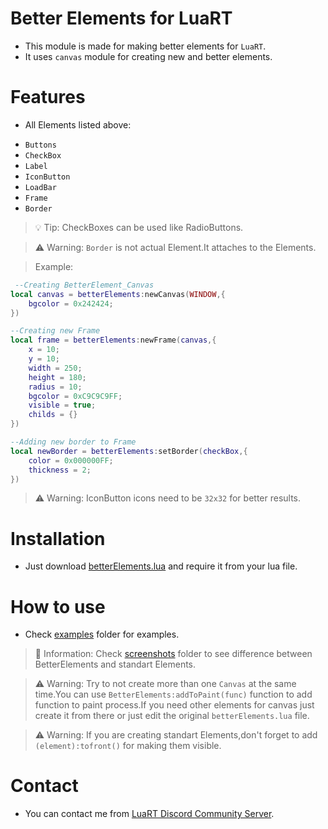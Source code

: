 # Better Elements for LuaRT
- This module is made for making better elements for `LuaRT`.
- It uses `canvas` module for creating new and better elements.

# Features
- All Elements listed above:
+ `Buttons`
+ `CheckBox`
+ `Label`
+ `IconButton`
+ `LoadBar`
+ `Frame`
+ `Border`

> 💡 Tip: CheckBoxes can be used like RadioButtons.

> ⚠️ Warning: `Border` is not actual Element.It attaches to the Elements.

>Example:
```lua
 --Creating BetterElement_Canvas
local canvas = betterElements:newCanvas(WINDOW,{
    bgcolor = 0x242424;
})

--Creating new Frame
local frame = betterElements:newFrame(canvas,{
    x = 10;
    y = 10;
    width = 250;
    height = 180;
    radius = 10;
    bgcolor = 0xC9C9C9FF;
    visible = true;
    childs = {}
})

--Adding new border to Frame
local newBorder = betterElements:setBorder(checkBox,{
    color = 0x000000FF;
    thickness = 2;
})

```

> ⚠️ Warning: IconButton icons need to be `32x32` for better results.

# Installation
- Just download [betterElements.lua](https://github.com/zeykatecool/betterElements/blob/main/betterElements.lua) and require it from your lua file.

# How to use
- Check [examples](https://github.com/zeykatecool/betterElements/tree/main/examples) folder for examples.
> 📝 Information: Check [screenshots](https://github.com/zeykatecool/betterElements/tree/main/screenshots) folder to see difference between BetterElements and standart Elements.


> ⚠️ Warning: Try to not create more than one `Canvas` at the same time.You can use `BetterElements:addToPaint(func)` function to add function to paint process.If you need other elements for canvas just create it from there or just edit the original `betterElements.lua` file.

> ⚠️ Warning: If you are creating standart Elements,don't forget to add `(element):tofront()` for making them visible.

# Contact
- You can contact me from [LuaRT Discord Community Server](https://discord.gg/aAZ7jAVMC5).
